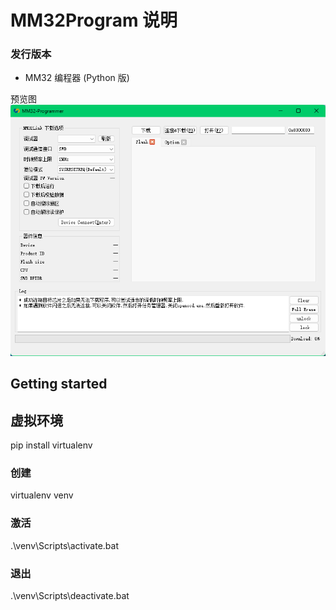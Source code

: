 # MM32Program 说明

### 发行版本<br> 
- MM32 编程器 (Python 版)<br>

预览图
![概念图](./Temp/overview.png)


## Getting started

## 虚拟环境

pip install virtualenv

### 创建
virtualenv venv

### 激活
.\venv\Scripts\activate.bat

### 退出
.\venv\Scripts\deactivate.bat
